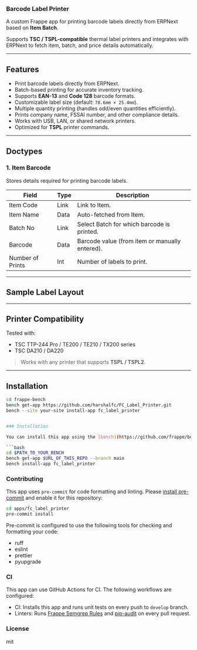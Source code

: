 ### Barcode Label Printer

A custom Frappe app for printing barcode labels directly from ERPNext based on **Item Batch**.

Supports **TSC / TSPL-compatible** thermal label printers and integrates with ERPNext to fetch item, batch, and price details automatically.

---

## Features

- Print barcode labels directly from ERPNext.
- Batch-based printing for accurate inventory tracking.
- Supports **EAN-13** and **Code 128** barcode formats.
- Customizable label size (default: `78.6mm × 25.4mm`).
- Multiple quantity printing (handles odd/even quantities efficiently).
- Prints company name, FSSAI number, and other compliance details.
- Works with USB, LAN, or shared network printers.
- Optimized for **TSPL** printer commands.

---

## Doctypes

### 1. Item Barcode
Stores details required for printing barcode labels.

| Field               | Type   | Description |
|---------------------|--------|-------------|
| Item Code           | Link   | Link to Item. |
| Item Name           | Data   | Auto-fetched from Item. |
| Batch No            | Link   | Select Batch for which barcode is printed. |
| Barcode             | Data   | Barcode value (from item or manually entered). |
| Number of Prints    | Int    | Number of labels to print. |

---

## Sample Label Layout


---

## Printer Compatibility

Tested with:
- TSC TTP-244 Pro / TE200 / TE210 / TX200 series  
- TSC DA210 / DA220   

> Works with any printer that supports **TSPL / TSPL2**.

---

## Installation

```bash
cd frappe-bench
bench get-app https://github.com/harshalfc/FC_Label_Printer.git
bench --site your-site install-app fc_label_printer


### Installation

You can install this app using the [bench](https://github.com/frappe/bench) CLI:

```bash
cd $PATH_TO_YOUR_BENCH
bench get-app $URL_OF_THIS_REPO --branch main
bench install-app fc_label_printer
```

### Contributing

This app uses `pre-commit` for code formatting and linting. Please [install pre-commit](https://pre-commit.com/#installation) and enable it for this repository:

```bash
cd apps/fc_label_printer
pre-commit install
```

Pre-commit is configured to use the following tools for checking and formatting your code:

- ruff
- eslint
- prettier
- pyupgrade

### CI

This app can use GitHub Actions for CI. The following workflows are configured:

- CI: Installs this app and runs unit tests on every push to `develop` branch.
- Linters: Runs [Frappe Semgrep Rules](https://github.com/frappe/semgrep-rules) and [pip-audit](https://pypi.org/project/pip-audit/) on every pull request.


### License

mit

